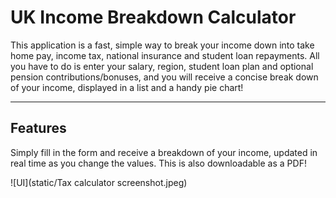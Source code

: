 # UK Income Breakdown Calculator

This application is a fast, simple way to break your income down into take home pay, income tax,
national insurance and student loan repayments. All you have to do is enter your salary,
region, student loan plan and optional pension contributions/bonuses, and you will receive a
concise break down of your income, displayed in a list and a handy pie chart!

---

## Features

Simply fill in the form and receive a breakdown of your income, updated in real time as you change the values. This is also downloadable as a PDF!

![UI](static/Tax calculator screenshot.jpeg)
